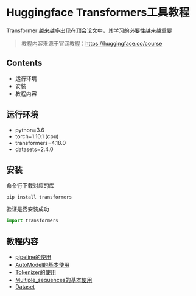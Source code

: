 # Huggingface Transformers工具教程

Transformer 越来越多出现在顶会论文中，其学习的必要性越来越重要

> 教程内容来源于官网教程：https://huggingface.co/course

## Contents

- 运行环境
- 安装
- 教程内容

## 运行环境

- python=3.6
- torch=1.10.1 (cpu)
- transformers=4.18.0
- datasets=2.4.0

## 安装

命令行下载对应的库

```terminal
pip install transformers
```

验证是否安装成功

```python
import transformers
```

## 教程内容
- [pipeline的使用](./turtorial/1pipeline/doc.md)
- [AutoModel的基本使用](./turtorial/2AutoModel的基本使用/doc.md)
- [Tokenizer的使用](./turtorial/3Tokenizer/doc.md)
- [Multiple_sequences的基本使用](./turtorial/4Multiple_sequences/doc.md)
- [Dataset](./turtorial/5Dataset/doc.md)

